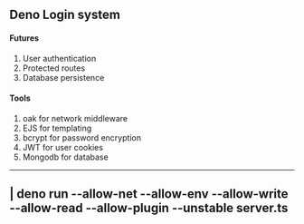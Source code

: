 ## Deno Login system

#### Futures
1. User authentication
1. Protected routes
1. Database persistence


#### Tools
1. oak for network middleware
1. EJS for templating
1. bcrypt for password encryption
1. JWT for user cookies
1. Mongodb for database

---
| deno run --allow-net --allow-env --allow-write --allow-read --allow-plugin --unstable server.ts
---